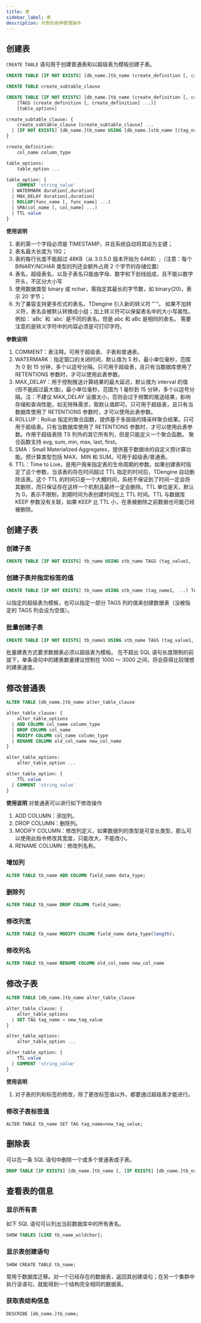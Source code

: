 ```yaml
---
title: 表
sidebar_label: 表
description: 对表的各种管理操作
---
```


## 创建表

`CREATE TABLE` 语句用于创建普通表和以超级表为模板创建子表。

```sql
CREATE TABLE [IF NOT EXISTS] [db_name.]tb_name (create_definition [, create_definition] ...) [table_options]

CREATE TABLE create_subtable_clause

CREATE TABLE [IF NOT EXISTS] [db_name.]tb_name (create_definition [, create_definition] ...)
    [TAGS (create_definition [, create_definition] ...)]
    [table_options]

create_subtable_clause: {
    create_subtable_clause [create_subtable_clause] ...
  | [IF NOT EXISTS] [db_name.]tb_name USING [db_name.]stb_name [(tag_name [, tag_name] ...)] TAGS (tag_value [, tag_value] ...)
}

create_definition:
    col_name column_type

table_options:
    table_option ...

table_option: {
    COMMENT 'string_value'
  | WATERMARK duration[,duration]
  | MAX_DELAY duration[,duration]
  | ROLLUP(func_name [, func_name] ...)
  | SMA(col_name [, col_name] ...)
  | TTL value
}

```

**使用说明**

1. 表的第一个字段必须是 TIMESTAMP，并且系统自动将其设为主键；
2. 表名最大长度为 192；
3. 表的每行长度不能超过 48KB（从 3.0.5.0 版本开始为 64KB）;（注意：每个 BINARY/NCHAR 类型的列还会额外占用 2 个字节的存储位置）
4. 表名，超级表名，以及子表名只能由字母、数字和下划线组成，且不能以数字开头，不区分大小写
5. 使用数据类型 binary 或 nchar，需指定其最长的字节数，如 binary(20)，表示 20 字节；
6. 为了兼容支持更多形式的表名，TDengine 引入新的转义符 "\`"。 如果不加转义符，表名会被默认转换成小组；加上转义符可以保留表名中的大小写属性。
   例如：\`aBc\` 和 \`abc\` 是不同的表名，但是 abc 和 aBc 是相同的表名。
   需要注意的是转义字符中的内容必须是可打印字符。

**参数说明**

1. COMMENT：表注释。可用于超级表、子表和普通表。
2. WATERMARK：指定窗口的关闭时间，默认值为 5 秒，最小单位毫秒，范围为 0 到 15 分钟，多个以逗号分隔。只可用于超级表，且只有当数据库使用了 RETENTIONS 参数时，才可以使用此表参数。
3. MAX_DELAY：用于控制推送计算结果的最大延迟，默认值为 interval 的值(但不能超过最大值)，最小单位毫秒，范围为 1 毫秒到 15 分钟，多个以逗号分隔。注：不建议 MAX_DELAY 设置太小，否则会过于频繁的推送结果，影响存储和查询性能，如无特殊需求，取默认值即可。只可用于超级表，且只有当数据库使用了 RETENTIONS 参数时，才可以使用此表参数。
4. ROLLUP：Rollup 指定的聚合函数，提供基于多层级的降采样聚合结果。只可用于超级表。只有当数据库使用了 RETENTIONS 参数时，才可以使用此表参数。作用于超级表除 TS 列外的其它所有列，但是只能定义一个聚合函数。 聚合函数支持 avg, sum, min, max, last, first。
5. SMA：Small Materialized Aggregates，提供基于数据块的自定义预计算功能。预计算类型包括 MAX、MIN 和 SUM。可用于超级表/普通表。
6. TTL：Time to Live，是用户用来指定表的生命周期的参数。如果创建表时指定了这个参数，当该表的存在时间超过 TTL 指定的时间后，TDengine 自动删除该表。这个 TTL 的时间只是一个大概时间，系统不保证到了时间一定会将其删除，而只保证存在这样一个机制且最终一定会删除。TTL 单位是天，默认为 0，表示不限制，到期时间为表创建时间加上 TTL 时间。TTL 与数据库 KEEP 参数没有关联，如果 KEEP 比 TTL 小，在表被删除之前数据也可能已经被删除。

## 创建子表

### 创建子表

```sql
CREATE TABLE [IF NOT EXISTS] tb_name USING stb_name TAGS (tag_value1, ...);
```

### 创建子表并指定标签的值

```sql
CREATE TABLE [IF NOT EXISTS] tb_name USING stb_name (tag_name1, ...) TAGS (tag_value1, ...);
```

以指定的超级表为模板，也可以指定一部分 TAGS 列的值来创建数据表（没被指定的 TAGS 列会设为空值）。

### 批量创建子表

```sql
CREATE TABLE [IF NOT EXISTS] tb_name1 USING stb_name TAGS (tag_value1, ...) [IF NOT EXISTS] tb_name2 USING stb_name TAGS (tag_value2, ...) ...;
```

批量建表方式要求数据表必须以超级表为模板。 在不超出 SQL 语句长度限制的前提下，单条语句中的建表数量建议控制在 1000 ～ 3000 之间，将会获得比较理想的建表速度。

## 修改普通表

```sql
ALTER TABLE [db_name.]tb_name alter_table_clause

alter_table_clause: {
    alter_table_options
  | ADD COLUMN col_name column_type
  | DROP COLUMN col_name
  | MODIFY COLUMN col_name column_type
  | RENAME COLUMN old_col_name new_col_name
}

alter_table_options:
    alter_table_option ...

alter_table_option: {
    TTL value
  | COMMENT 'string_value'
}

```

**使用说明**
对普通表可以进行如下修改操作

1. ADD COLUMN：添加列。
2. DROP COLUMN：删除列。
3. MODIFY COLUMN：修改列定义，如果数据列的类型是可变长类型，那么可以使用此指令修改其宽度，只能改大，不能改小。
4. RENAME COLUMN：修改列名称。

### 增加列

```sql
ALTER TABLE tb_name ADD COLUMN field_name data_type;
```

### 删除列

```sql
ALTER TABLE tb_name DROP COLUMN field_name;
```

### 修改列宽

```sql
ALTER TABLE tb_name MODIFY COLUMN field_name data_type(length);
```

### 修改列名

```sql
ALTER TABLE tb_name RENAME COLUMN old_col_name new_col_name
```

## 修改子表

```sql
ALTER TABLE [db_name.]tb_name alter_table_clause

alter_table_clause: {
    alter_table_options
  | SET TAG tag_name = new_tag_value
}

alter_table_options:
    alter_table_option ...

alter_table_option: {
    TTL value
  | COMMENT 'string_value'
}
```

**使用说明**

1. 对子表的列和标签的修改，除了更改标签值以外，都要通过超级表才能进行。

### 修改子表标签值

```
ALTER TABLE tb_name SET TAG tag_name=new_tag_value;
```

## 删除表

可以在一条 SQL 语句中删除一个或多个普通表或子表。

```sql
DROP TABLE [IF EXISTS] [db_name.]tb_name [, [IF EXISTS] [db_name.]tb_name] ...
```

## 查看表的信息

### 显示所有表

如下 SQL 语句可以列出当前数据库中的所有表名。

```sql
SHOW TABLES [LIKE tb_name_wildchar];
```

### 显示表创建语句

```
SHOW CREATE TABLE tb_name;
```

常用于数据库迁移。对一个已经存在的数据表，返回其创建语句；在另一个集群中执行该语句，就能得到一个结构完全相同的数据表。

### 获取表结构信息

```
DESCRIBE [db_name.]tb_name;
```
